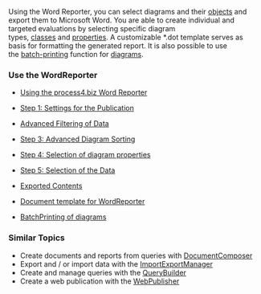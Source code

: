 Using the Word Reporter, you can select diagrams and
their [objects](object) and export them to Microsoft Word. You are able
to create individual and targeted evaluations by selecting specific
diagram
types, [classes](class) and [properties](property-group-and-property). A customizable \*.dot template serves as basis for formatting the
generated report. It is also possible to use
the [batch-printing](batchprinting-of-diagrams) function
for [diagrams](diagram).

### Use the WordReporter

-   [Using the process4.biz Word Reporter](using-the-word-reporter)

-   [Step 1: Settings for the Publication](settings-for-publication)
-   [Advanced Filtering of Data](advanced-filtering-of-data)
-   [Step 3: Advanced Diagram Sorting](extended-diagram-sorting)
-   [Step 4: Selection of diagram properties](selecting-diagram-properties)
-   [Step 5: Selection of the Data](selecting-the-data)
-   [Exported Contents](exported-contents)
-   [Document template for WordReporter](document-template-for-wordreporter)
-   [BatchPrinting of diagrams](batchprinting-of-diagrams)

### Similar Topics

-   Create documents and reports from queries
    with [DocumentComposer](documentcomposer)
-   Export and / or import data with
    the [ImportExportManager](importexportmanager)
-   Create and manage queries with the [QueryBuilder](querybuilder)
-   Create a web publication with the [WebPublisher](webpublisher)
